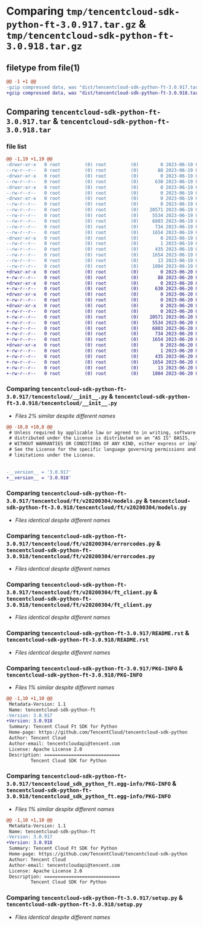 # Comparing `tmp/tencentcloud-sdk-python-ft-3.0.917.tar.gz` & `tmp/tencentcloud-sdk-python-ft-3.0.918.tar.gz`

## filetype from file(1)

```diff
@@ -1 +1 @@
-gzip compressed data, was "dist/tencentcloud-sdk-python-ft-3.0.917.tar", last modified: Mon Jun 19 00:25:50 2023, max compression
+gzip compressed data, was "dist/tencentcloud-sdk-python-ft-3.0.918.tar", last modified: Tue Jun 20 02:40:59 2023, max compression
```

## Comparing `tencentcloud-sdk-python-ft-3.0.917.tar` & `tencentcloud-sdk-python-ft-3.0.918.tar`

### file list

```diff
@@ -1,19 +1,19 @@
-drwxr-xr-x   0 root         (0) root         (0)        0 2023-06-19 00:25:50.000000 tencentcloud-sdk-python-ft-3.0.917/
--rw-r--r--   0 root         (0) root         (0)       88 2023-06-19 00:25:50.000000 tencentcloud-sdk-python-ft-3.0.917/setup.cfg
-drwxr-xr-x   0 root         (0) root         (0)        0 2023-06-19 00:25:50.000000 tencentcloud-sdk-python-ft-3.0.917/tencentcloud/
--rw-r--r--   0 root         (0) root         (0)      630 2023-06-19 00:25:50.000000 tencentcloud-sdk-python-ft-3.0.917/tencentcloud/__init__.py
-drwxr-xr-x   0 root         (0) root         (0)        0 2023-06-19 00:25:50.000000 tencentcloud-sdk-python-ft-3.0.917/tencentcloud/ft/
--rw-r--r--   0 root         (0) root         (0)        0 2023-06-19 00:25:50.000000 tencentcloud-sdk-python-ft-3.0.917/tencentcloud/ft/__init__.py
-drwxr-xr-x   0 root         (0) root         (0)        0 2023-06-19 00:25:50.000000 tencentcloud-sdk-python-ft-3.0.917/tencentcloud/ft/v20200304/
--rw-r--r--   0 root         (0) root         (0)        0 2023-06-19 00:25:50.000000 tencentcloud-sdk-python-ft-3.0.917/tencentcloud/ft/v20200304/__init__.py
--rw-r--r--   0 root         (0) root         (0)    20571 2023-06-19 00:25:50.000000 tencentcloud-sdk-python-ft-3.0.917/tencentcloud/ft/v20200304/models.py
--rw-r--r--   0 root         (0) root         (0)     5534 2023-06-19 00:25:50.000000 tencentcloud-sdk-python-ft-3.0.917/tencentcloud/ft/v20200304/errorcodes.py
--rw-r--r--   0 root         (0) root         (0)     6803 2023-06-19 00:25:50.000000 tencentcloud-sdk-python-ft-3.0.917/tencentcloud/ft/v20200304/ft_client.py
--rw-r--r--   0 root         (0) root         (0)      734 2023-06-19 00:25:50.000000 tencentcloud-sdk-python-ft-3.0.917/README.rst
--rw-r--r--   0 root         (0) root         (0)     1654 2023-06-19 00:25:50.000000 tencentcloud-sdk-python-ft-3.0.917/PKG-INFO
-drwxr-xr-x   0 root         (0) root         (0)        0 2023-06-19 00:25:50.000000 tencentcloud-sdk-python-ft-3.0.917/tencentcloud_sdk_python_ft.egg-info/
--rw-r--r--   0 root         (0) root         (0)        1 2023-06-19 00:25:50.000000 tencentcloud-sdk-python-ft-3.0.917/tencentcloud_sdk_python_ft.egg-info/dependency_links.txt
--rw-r--r--   0 root         (0) root         (0)      435 2023-06-19 00:25:50.000000 tencentcloud-sdk-python-ft-3.0.917/tencentcloud_sdk_python_ft.egg-info/SOURCES.txt
--rw-r--r--   0 root         (0) root         (0)     1654 2023-06-19 00:25:50.000000 tencentcloud-sdk-python-ft-3.0.917/tencentcloud_sdk_python_ft.egg-info/PKG-INFO
--rw-r--r--   0 root         (0) root         (0)       13 2023-06-19 00:25:50.000000 tencentcloud-sdk-python-ft-3.0.917/tencentcloud_sdk_python_ft.egg-info/top_level.txt
--rw-r--r--   0 root         (0) root         (0)     1004 2023-06-19 00:25:50.000000 tencentcloud-sdk-python-ft-3.0.917/setup.py
+drwxr-xr-x   0 root         (0) root         (0)        0 2023-06-20 02:40:59.000000 tencentcloud-sdk-python-ft-3.0.918/
+-rw-r--r--   0 root         (0) root         (0)       88 2023-06-20 02:40:59.000000 tencentcloud-sdk-python-ft-3.0.918/setup.cfg
+drwxr-xr-x   0 root         (0) root         (0)        0 2023-06-20 02:40:59.000000 tencentcloud-sdk-python-ft-3.0.918/tencentcloud/
+-rw-r--r--   0 root         (0) root         (0)      630 2023-06-20 02:40:59.000000 tencentcloud-sdk-python-ft-3.0.918/tencentcloud/__init__.py
+drwxr-xr-x   0 root         (0) root         (0)        0 2023-06-20 02:40:59.000000 tencentcloud-sdk-python-ft-3.0.918/tencentcloud/ft/
+-rw-r--r--   0 root         (0) root         (0)        0 2023-06-20 02:40:59.000000 tencentcloud-sdk-python-ft-3.0.918/tencentcloud/ft/__init__.py
+drwxr-xr-x   0 root         (0) root         (0)        0 2023-06-20 02:40:59.000000 tencentcloud-sdk-python-ft-3.0.918/tencentcloud/ft/v20200304/
+-rw-r--r--   0 root         (0) root         (0)        0 2023-06-20 02:40:59.000000 tencentcloud-sdk-python-ft-3.0.918/tencentcloud/ft/v20200304/__init__.py
+-rw-r--r--   0 root         (0) root         (0)    20571 2023-06-20 02:40:59.000000 tencentcloud-sdk-python-ft-3.0.918/tencentcloud/ft/v20200304/models.py
+-rw-r--r--   0 root         (0) root         (0)     5534 2023-06-20 02:40:59.000000 tencentcloud-sdk-python-ft-3.0.918/tencentcloud/ft/v20200304/errorcodes.py
+-rw-r--r--   0 root         (0) root         (0)     6803 2023-06-20 02:40:59.000000 tencentcloud-sdk-python-ft-3.0.918/tencentcloud/ft/v20200304/ft_client.py
+-rw-r--r--   0 root         (0) root         (0)      734 2023-06-20 02:40:59.000000 tencentcloud-sdk-python-ft-3.0.918/README.rst
+-rw-r--r--   0 root         (0) root         (0)     1654 2023-06-20 02:40:59.000000 tencentcloud-sdk-python-ft-3.0.918/PKG-INFO
+drwxr-xr-x   0 root         (0) root         (0)        0 2023-06-20 02:40:59.000000 tencentcloud-sdk-python-ft-3.0.918/tencentcloud_sdk_python_ft.egg-info/
+-rw-r--r--   0 root         (0) root         (0)        1 2023-06-20 02:40:59.000000 tencentcloud-sdk-python-ft-3.0.918/tencentcloud_sdk_python_ft.egg-info/dependency_links.txt
+-rw-r--r--   0 root         (0) root         (0)      435 2023-06-20 02:40:59.000000 tencentcloud-sdk-python-ft-3.0.918/tencentcloud_sdk_python_ft.egg-info/SOURCES.txt
+-rw-r--r--   0 root         (0) root         (0)     1654 2023-06-20 02:40:59.000000 tencentcloud-sdk-python-ft-3.0.918/tencentcloud_sdk_python_ft.egg-info/PKG-INFO
+-rw-r--r--   0 root         (0) root         (0)       13 2023-06-20 02:40:59.000000 tencentcloud-sdk-python-ft-3.0.918/tencentcloud_sdk_python_ft.egg-info/top_level.txt
+-rw-r--r--   0 root         (0) root         (0)     1004 2023-06-20 02:40:59.000000 tencentcloud-sdk-python-ft-3.0.918/setup.py
```

### Comparing `tencentcloud-sdk-python-ft-3.0.917/tencentcloud/__init__.py` & `tencentcloud-sdk-python-ft-3.0.918/tencentcloud/__init__.py`

 * *Files 2% similar despite different names*

```diff
@@ -10,8 +10,8 @@
 # Unless required by applicable law or agreed to in writing, software
 # distributed under the License is distributed on an "AS IS" BASIS,
 # WITHOUT WARRANTIES OR CONDITIONS OF ANY KIND, either express or implied.
 # See the License for the specific language governing permissions and
 # limitations under the License.
 
 
-__version__ = '3.0.917'
+__version__ = '3.0.918'
```

### Comparing `tencentcloud-sdk-python-ft-3.0.917/tencentcloud/ft/v20200304/models.py` & `tencentcloud-sdk-python-ft-3.0.918/tencentcloud/ft/v20200304/models.py`

 * *Files identical despite different names*

### Comparing `tencentcloud-sdk-python-ft-3.0.917/tencentcloud/ft/v20200304/errorcodes.py` & `tencentcloud-sdk-python-ft-3.0.918/tencentcloud/ft/v20200304/errorcodes.py`

 * *Files identical despite different names*

### Comparing `tencentcloud-sdk-python-ft-3.0.917/tencentcloud/ft/v20200304/ft_client.py` & `tencentcloud-sdk-python-ft-3.0.918/tencentcloud/ft/v20200304/ft_client.py`

 * *Files identical despite different names*

### Comparing `tencentcloud-sdk-python-ft-3.0.917/README.rst` & `tencentcloud-sdk-python-ft-3.0.918/README.rst`

 * *Files identical despite different names*

### Comparing `tencentcloud-sdk-python-ft-3.0.917/PKG-INFO` & `tencentcloud-sdk-python-ft-3.0.918/PKG-INFO`

 * *Files 1% similar despite different names*

```diff
@@ -1,10 +1,10 @@
 Metadata-Version: 1.1
 Name: tencentcloud-sdk-python-ft
-Version: 3.0.917
+Version: 3.0.918
 Summary: Tencent Cloud Ft SDK for Python
 Home-page: https://github.com/TencentCloud/tencentcloud-sdk-python
 Author: Tencent Cloud
 Author-email: tencentcloudapi@tencent.com
 License: Apache License 2.0
 Description: ============================
         Tencent Cloud SDK for Python
```

### Comparing `tencentcloud-sdk-python-ft-3.0.917/tencentcloud_sdk_python_ft.egg-info/PKG-INFO` & `tencentcloud-sdk-python-ft-3.0.918/tencentcloud_sdk_python_ft.egg-info/PKG-INFO`

 * *Files 1% similar despite different names*

```diff
@@ -1,10 +1,10 @@
 Metadata-Version: 1.1
 Name: tencentcloud-sdk-python-ft
-Version: 3.0.917
+Version: 3.0.918
 Summary: Tencent Cloud Ft SDK for Python
 Home-page: https://github.com/TencentCloud/tencentcloud-sdk-python
 Author: Tencent Cloud
 Author-email: tencentcloudapi@tencent.com
 License: Apache License 2.0
 Description: ============================
         Tencent Cloud SDK for Python
```

### Comparing `tencentcloud-sdk-python-ft-3.0.917/setup.py` & `tencentcloud-sdk-python-ft-3.0.918/setup.py`

 * *Files identical despite different names*

